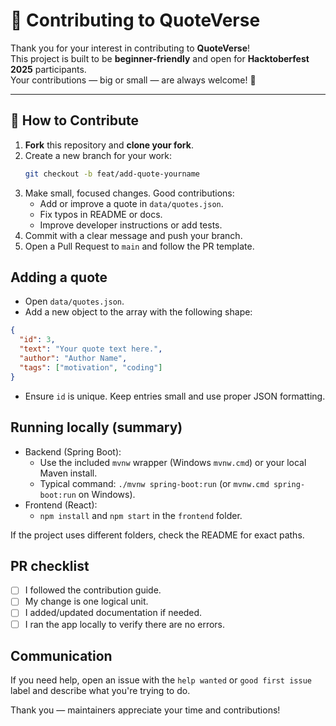 # 🌟 Contributing to QuoteVerse

Thank you for your interest in contributing to **QuoteVerse**!  
This project is built to be **beginner-friendly** and open for **Hacktoberfest 2025** participants.  
Your contributions — big or small — are always welcome! 💬  

---

## 🚀 How to Contribute

1. **Fork** this repository and **clone your fork**.
2. Create a new branch for your work:
   ```bash
   git checkout -b feat/add-quote-yourname

3. Make small, focused changes. Good contributions:
   - Add or improve a quote in `data/quotes.json`.
   - Fix typos in README or docs.
   - Improve developer instructions or add tests.
4. Commit with a clear message and push your branch.
5. Open a Pull Request to `main` and follow the PR template.

## Adding a quote

- Open `data/quotes.json`.
- Add a new object to the array with the following shape:

```json
{
  "id": 3,
  "text": "Your quote text here.",
  "author": "Author Name",
  "tags": ["motivation", "coding"]
}
```

- Ensure `id` is unique. Keep entries small and use proper JSON formatting.

## Running locally (summary)

- Backend (Spring Boot):
  - Use the included `mvnw` wrapper (Windows `mvnw.cmd`) or your local Maven install.
  - Typical command: `./mvnw spring-boot:run` (or `mvnw.cmd spring-boot:run` on Windows).
- Frontend (React):
  - `npm install` and `npm start` in the `frontend` folder.

If the project uses different folders, check the README for exact paths.

## PR checklist

- [ ] I followed the contribution guide.
- [ ] My change is one logical unit.
- [ ] I added/updated documentation if needed.
- [ ] I ran the app locally to verify there are no errors.

## Communication

If you need help, open an issue with the `help wanted` or `good first issue` label and describe what you're trying to do.

Thank you — maintainers appreciate your time and contributions!
